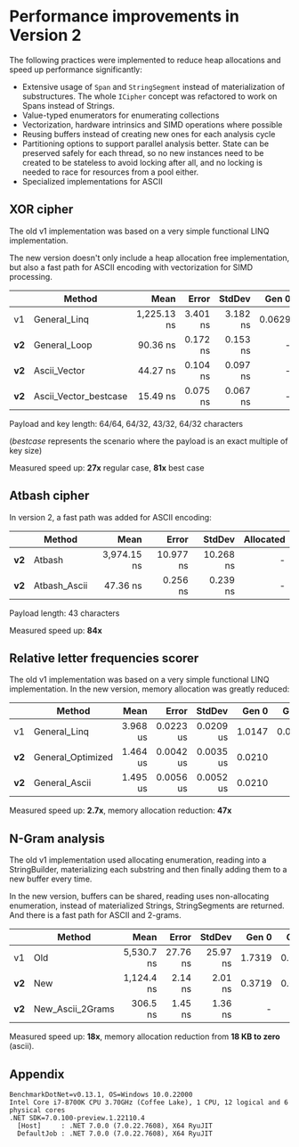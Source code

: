 # Performance improvements in Version 2

The following practices were implemented to reduce heap allocations and speed up performance significantly:
 - Extensive usage of `Span` and `StringSegment` instead of materialization of substructures. The whole `ICipher` concept was refactored to work on Spans instead of Strings.
 - Value-typed enumerators for enumerating collections
 - Vectorization, hardware intrinsics and SIMD operations where possible
 - Reusing buffers instead of creating new ones for each analysis cycle
 - Partitioning options to support parallel analysis better. State can be preserved safely for each thread, so no new instances need to be created to be stateless to avoid locking after all, and no locking is needed to race for resources from a pool either.
 - Specialized implementations for ASCII

## XOR cipher
The old v1 implementation was based on a very simple functional LINQ implementation.

The new version doesn't only include a heap allocation free implementation, but also a fast path for ASCII encoding with vectorization for SIMD processing.

|   |          Method |        Mean |    Error |   StdDev |  Gen 0 | Allocated |
|---|---------------- |------------:|---------:|---------:|-------:|----------:|
|v1 | General_Linq | 1,225.13 ns | 3.401 ns | 3.182 ns | 0.0629 |     400 B |
|**v2**| General_Loop |    90.36 ns | 0.172 ns | 0.153 ns |      - |         - |
|**v2**| Ascii_Vector |    44.27 ns | 0.104 ns | 0.097 ns |      - |         - |
|**v2**| Ascii_Vector_bestcase |    15.49 ns | 0.075 ns | 0.067 ns |      - |         - |

Payload and key length: 64/64, 64/32, 43/32, 64/32 characters

(*bestcase* represents the scenario where the payload is an exact multiple of key size)

Measured speed up: **27x** regular case, **81x** best case

## Atbash cipher
In version 2, a fast path was added for ASCII encoding:

|   |          Method |        Mean |     Error |    StdDev | Allocated |
|---|---------------- |------------:|----------:|----------:|----------:|
|**v2**|    Atbash | 3,974.15 ns | 10.977 ns | 10.268 ns |         - |
|**v2**| Atbash_Ascii |    47.36 ns |  0.256 ns |  0.239 ns |         - |

Payload length: 43 characters

Measured speed up: **84x**

## Relative letter frequencies scorer
The old v1 implementation was based on a very simple functional LINQ implementation. In the new version, memory allocation was greatly reduced:

|      |   Method |     Mean |     Error |    StdDev |  Gen 0 |  Gen 1 | Allocated |
|------|--------- |---------:|----------:|----------:|-------:|-------:|----------:|
|v1    | General_Linq | 3.968 us | 0.0223 us | 0.0209 us | 1.0147 | 0.0076 |   6,368 B |
|**v2**| General_Optimized | 1.464 us | 0.0042 us | 0.0035 us | 0.0210 |      - |     136 B |
|**v2**| General_Ascii | 1.495 us | 0.0056 us | 0.0052 us | 0.0210 |      - |     136 B |

Measured speed up: **2.7x**, memory allocation reduction: **47x**

## N-Gram analysis
The old v1 implementation used allocating enumeration, reading into a StringBuilder, materializing each substring and then finally adding them to a new buffer every time.

In the new version, buffers can be shared, reading uses non-allocating enumeration, instead of materialized Strings, StringSegments are returned. And there is a fast path for ASCII and 2-grams.

|      |     Method |       Mean |    Error |   StdDev |  Gen 0 |  Gen 1 | Allocated |
|------|----------- |-----------:|---------:|---------:|-------:|-------:|----------:|
|v1    | Old | 5,530.7 ns | 27.76 ns | 25.97 ns | 1.7319 | 0.0458 |  10,888 B |
|**v2**| New | 1,124.4 ns |  2.14 ns |  2.01 ns | 0.3719 | 0.0019 |   2,336 B |
|**v2**| New_Ascii_2Grams |   306.5 ns |  1.45 ns |  1.36 ns |      - |      - |         - |

Measured speed up: **18x**, memory allocation reduction from **18 KB to zero** (ascii).

## Appendix

```
BenchmarkDotNet=v0.13.1, OS=Windows 10.0.22000
Intel Core i7-8700K CPU 3.70GHz (Coffee Lake), 1 CPU, 12 logical and 6 physical cores
.NET SDK=7.0.100-preview.1.22110.4
  [Host]     : .NET 7.0.0 (7.0.22.7608), X64 RyuJIT
  DefaultJob : .NET 7.0.0 (7.0.22.7608), X64 RyuJIT
```
